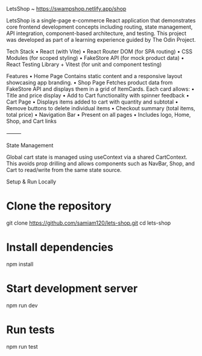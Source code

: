 LetsShop ~ https://swampshop.netlify.app/shop

LetsShop is a single-page e-commerce React application that demonstrates core frontend development concepts including routing, state management, API integration, component-based architecture, and testing. This project was developed as part of a learning experience guided by The Odin Project.

  Tech Stack
	•	React (with Vite)
	•	React Router DOM (for SPA routing)
	•	CSS Modules (for scoped styling)
	•	FakeStore API (for mock product data)
	•	React Testing Library + Vitest (for unit and component testing)


  Features
	•	Home Page
Contains static content and a responsive layout showcasing app branding.
	•	Shop Page
Fetches product data from FakeStore API and displays them in a grid of ItemCards. Each card allows:
	•	Title and price display
	•	Add to Cart functionality with spinner feedback
	•	Cart Page
	•	Displays items added to cart with quantity and subtotal
	•	Remove buttons to delete individual items
	•	Checkout summary (total items, total price)
	•	Navigation Bar
	  • Present on all pages
	•	Includes logo, Home, Shop, and Cart links

⸻

  State Management

Global cart state is managed using useContext via a shared CartContext. This avoids prop drilling and allows components such as NavBar, Shop, and Cart to read/write from the same state source.



Setup & Run Locally

# Clone the repository
git clone https://github.com/samiam120/lets-shop.git
cd lets-shop

# Install dependencies
npm install

# Start development server
npm run dev

# Run tests
npm run test
